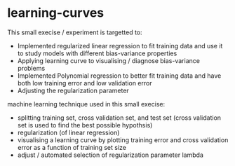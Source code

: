 # learning-curves

This small execise / experiment is targetted to: 
- Implemented regularized linear regression to fit training data and use it to study models with different bias-variance properties
- Applying learning curve to visualising / diagnose bias-variance problems
- Implemented Polynomial regression to better fit training data and have both low training error and low validation error 
- Adjusting the regularization parameter

machine learning technique used in this small execise: 
- splitting training set, cross validation set, and test set (cross validation set is used to find the best possible hypothsis)
- regularization (of linear regression)
- visualising a learning curve by plotting training error and cross validation error as a function of training set size
- adjust / automated selection of regularization parameter lambda

